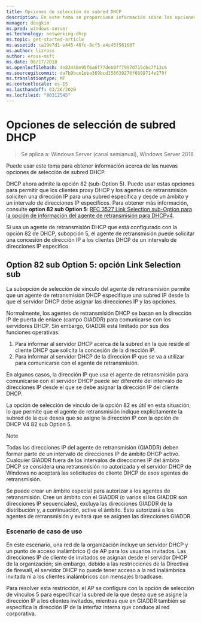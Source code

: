 ```yaml
---
title: Opciones de selección de subred DHCP
description: En este tema se proporciona información sobre las opciones de selección de subred DHCP para el protocolo de configuración dinámica de host (DHCP) en Windows Server 2016.
manager: dougkim
ms.prod: windows-server
ms.technology: networking-dhcp
ms.topic: get-started-article
ms.assetid: ca19e7d1-e445-48fc-8cf5-e4c45f561607
ms.author: lizross
author: eross-msft
ms.date: 08/17/2018
ms.openlocfilehash: 4e83448e95f6a6f77deb9ff7997d715cbc7f13c6
ms.sourcegitcommit: da7b9bce1eba369bcd156639276f6899714e279f
ms.translationtype: MT
ms.contentlocale: es-ES
ms.lasthandoff: 03/26/2020
ms.locfileid: "80312545"
---
```

# <a name="dhcp-subnet-selection-options"></a>Opciones de selección de subred DHCP

>Se aplica a: Windows Server (canal semianual), Windows Server 2016

Puede usar este tema para obtener información acerca de las nuevas opciones de selección de subred DHCP.

DHCP ahora admite la opción 82 \(sub-Option 5\). Puede usar estas opciones para permitir que los clientes proxy DHCP y los agentes de retransmisión soliciten una dirección IP para una subred específica y desde un ámbito y un intervalo de direcciones IP específicos.  Para obtener más información, consulte **option 82 sub Option 5**: [RFC 3527 Link Selection sub-Option para la opción de información del agente de retransmisión para DHCPv4](https://tools.ietf.org/html/rfc3527).

Si usa un agente de retransmisión DHCP que está configurado con la opción 82 de DHCP, subopción 5, el agente de retransmisión puede solicitar una concesión de dirección IP a los clientes DHCP de un intervalo de direcciones IP específico.


## <a name="option-82-sub-option-5-link-selection-sub-option"></a>Option 82 sub Option 5: opción Link Selection sub

La subopción de selección de vínculo del agente de retransmisión permite que un agente de retransmisión DHCP especifique una subred IP desde la que el servidor DHCP debe asignar las direcciones IP y las opciones.

Normalmente, los agentes de retransmisión DHCP se basan en la dirección IP de puerta de enlace \(campo GIADDR\) para comunicarse con los servidores DHCP. Sin embargo, GIADDR está limitado por sus dos funciones operativas:

1. Para informar al servidor DHCP acerca de la subred en la que reside el cliente DHCP que solicita la concesión de la dirección IP.
2. Para informar al servidor DHCP de la dirección IP que se va a utilizar para comunicarse con el agente de retransmisión.

En algunos casos, la dirección IP que usa el agente de retransmisión para comunicarse con el servidor DHCP puede ser diferente del intervalo de direcciones IP desde el que se debe asignar la dirección IP del cliente DHCP. 

La opción de selección de vínculo de la opción 82 es útil en esta situación, lo que permite que el agente de retransmisión indique explícitamente la subred de la que desea que se asigne la dirección IP con la opción de DHCP V4 82 sub Option 5.

> [!NOTE]
>
> Todas las direcciones IP del agente de retransmisión (GIADDR) deben formar parte de un intervalo de direcciones IP de ámbito DHCP activo. Cualquier GIADDR fuera de los intervalos de direcciones IP del ámbito DHCP se considera una retransmisión no autorizada y el servidor DHCP de Windows no aceptará las solicitudes de cliente DHCP de esos agentes de retransmisión.
>
> Se puede crear un ámbito especial para autorizar a los agentes de retransmisión. Cree un ámbito con el GIADDR (o varios si los GIADDR son direcciones IP secuenciales), excluya las direcciones GIADDR de la distribución y, a continuación, active el ámbito. Esto autorizará a los agentes de retransmisión y evitará que se asignen las direcciones GIADDR.


### <a name="use-case-scenario"></a>Escenario de caso de uso

En este escenario, una red de la organización incluye un servidor DHCP y un punto de acceso inalámbrico \(\) de AP para los usuarios invitados. Las direcciones IP de cliente de invitados se asignan desde el servidor DHCP de la organización; sin embargo, debido a las restricciones de la Directiva de firewall, el servidor DHCP no puede tener acceso a la red inalámbrica invitada ni a los clientes inalámbricos con mensajes broadcase.

Para resolver esta restricción, el AP se configura con la opción de selección de vínculos 5 para especificar la subred de la que desea que se asigne la dirección IP a los clientes invitados, mientras que en GIADDR también se especifica la dirección IP de la interfaz interna que conduce al red corporativa.
